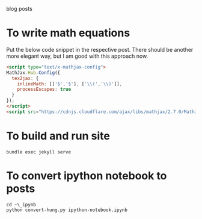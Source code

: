 blog posts

# To write math equations

Put the below code snippet in the respective post. There should be
another more elegant way, but I am good with this approach now.

``` html
<script type="text/x-mathjax-config">
MathJax.Hub.Config({
  tex2jax: {
    inlineMath: [['$','$'], ['\\(','\\)']],
    processEscapes: true
  }
});
</script>
<script src="https://cdnjs.cloudflare.com/ajax/libs/mathjax/2.7.0/MathJax.js?config=TeX-AMS-MML_HTMLorMML" type="text/javascript"></script>

```

# To build and run site

``` shell
bundle exec jekyll serve
```

# To convert ipython notebook to posts

``` shell
cd ~\_ipynb
python convert-hung.py ipython-notebook.ipynb
```


